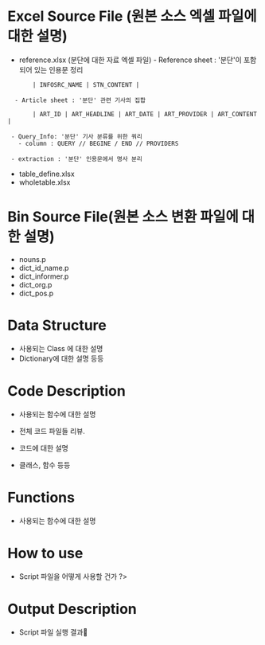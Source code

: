 #  Excel Source File (원본 소스  엑셀 파일에 대한 설명)
- reference.xlsx (분단에 대한 자료 엑셀 파일)
      - Reference sheet : '분단'이 포함되어 있는 인용문 정리
```
       | INFOSRC_NAME | STN_CONTENT |
```
      - Article sheet : '분단' 관련 기사의 집합
```
       | ART_ID | ART_HEADLINE | ART_DATE | ART_PROVIDER | ART_CONTENT | 
```

     - Query_Info: '분단' 기사 분류를 위한 쿼리
       - column : QUERY // BEGINE / END // PROVIDERS

     - extraction : '분단' 인용문에서 명사 분리



- table_define.xlsx
- wholetable.xlsx

#  Bin  Source File(원본 소스 변환 파일에 대한 설명)
-  nouns.p
-  dict_id_name.p
-  dict_informer.p
-  dict_org.p
-  dict_pos.p

# Data Structure 
- 사용되는 Class 에 대한 설명
- Dictionary에 대한 설명 등등



# Code Description 
- 사용되는 함수에 대한 설명

- 전체 코드 파일들 리뷰. 
- 코드에 대한 설명
- 클래스, 함수 등등

# Functions
- 사용되는 함수에 대한 설명
 
# How to use
- Script 파일을 어떻게 사용할 건가 ?>
 
 
# Output Description 
- Script 파일 실행 결과











